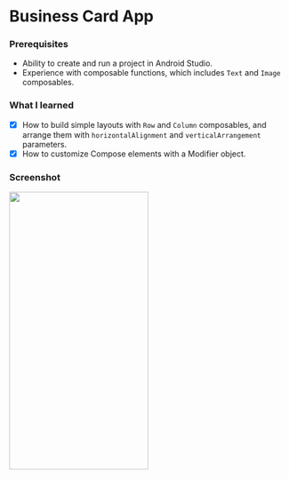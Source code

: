 # Business Card App

### Prerequisites

* Ability to create and run a project in Android Studio.
* Experience with composable functions, which includes `Text` and `Image` composables.

### What I learned
- [x] How to build simple layouts with `Row` and `Column` composables, and arrange them with `horizontalAlignment` and `verticalArrangement` parameters.
- [x] How to customize Compose elements with a Modifier object.

### Screenshot
<img src="https://github.com/maheshvpawar/business-card/blob/master/business_card_app.jpg" width="250" height="500" />
